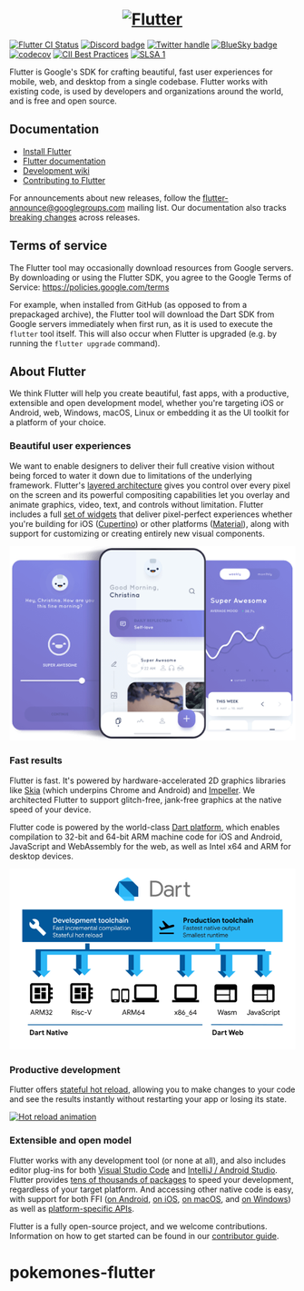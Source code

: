<a href="https://flutter.dev/">
  <h1 align="center">
    <picture>
      <source media="(prefers-color-scheme: dark)" srcset="https://storage.googleapis.com/cms-storage-bucket/6e19fee6b47b36ca613f.png">
      <img alt="Flutter" src="https://storage.googleapis.com/cms-storage-bucket/c823e53b3a1a7b0d36a9.png">
    </picture>
  </h1>
</a>

[![Flutter CI Status](https://flutter-dashboard.appspot.com/api/public/build-status-badge?repo=flutter)](https://flutter-dashboard.appspot.com/#/build?repo=flutter)
[![Discord badge][]][Discord instructions]
[![Twitter handle][]][Twitter badge]
[![BlueSky badge][]][BlueSky handle]
[![codecov](https://codecov.io/gh/flutter/flutter/branch/master/graph/badge.svg?token=11yDrJU2M2)](https://codecov.io/gh/flutter/flutter)
[![CII Best Practices](https://bestpractices.coreinfrastructure.org/projects/5631/badge)](https://bestpractices.coreinfrastructure.org/projects/5631)
[![SLSA 1](https://slsa.dev/images/gh-badge-level1.svg)](https://slsa.dev)

Flutter is Google's SDK for crafting beautiful, fast user experiences for
mobile, web, and desktop from a single codebase. Flutter works with existing
code, is used by developers and organizations around the world, and is free and
open source.

## Documentation

* [Install Flutter](https://flutter.dev/get-started/)
* [Flutter documentation](https://docs.flutter.dev/)
* [Development wiki](./docs/README.md)
* [Contributing to Flutter](https://github.com/flutter/flutter/blob/main/CONTRIBUTING.md)

For announcements about new releases, follow the
[flutter-announce@googlegroups.com](https://groups.google.com/forum/#!forum/flutter-announce)
mailing list. Our documentation also tracks [breaking
changes](https://docs.flutter.dev/release/breaking-changes) across releases.

## Terms of service

The Flutter tool may occasionally download resources from Google servers. By
downloading or using the Flutter SDK, you agree to the Google Terms of Service:
https://policies.google.com/terms

For example, when installed from GitHub (as opposed to from a prepackaged
archive), the Flutter tool will download the Dart SDK from Google servers
immediately when first run, as it is used to execute the `flutter` tool itself.
This will also occur when Flutter is upgraded (e.g. by running the `flutter
upgrade` command).

## About Flutter

We think Flutter will help you create beautiful, fast apps, with a productive,
extensible and open development model, whether you're targeting iOS or Android,
web, Windows, macOS, Linux or embedding it as the UI toolkit for a platform of
your choice.

### Beautiful user experiences

We want to enable designers to deliver their full creative vision without being
forced to water it down due to limitations of the underlying framework.
Flutter's [layered architecture] gives you control over every pixel on the
screen and its powerful compositing capabilities let you overlay and animate
graphics, video, text, and controls without limitation. Flutter includes a full
[set of widgets][widget catalog] that deliver pixel-perfect experiences whether
you're building for iOS ([Cupertino]) or other platforms ([Material]), along with
support for customizing or creating entirely new visual components.

<p align="center"><img src="https://github.com/flutter/website/blob/main/src/content/assets/images/docs/homepage/reflectly-hero-600px.png?raw=true" alt="Reflectly hero image"></p>

### Fast results

Flutter is fast. It's powered by hardware-accelerated 2D graphics
libraries like [Skia] (which underpins Chrome and Android) and
[Impeller]. We architected Flutter to
support glitch-free, jank-free graphics at the native speed of your device.

Flutter code is powered by the world-class [Dart platform], which enables
compilation to 32-bit and 64-bit ARM machine code for iOS and Android,
JavaScript and WebAssembly for the web, as well as Intel x64 and ARM
for desktop devices.

<p align="center"><img src="https://github.com/flutter/website/blob/main/src/content/assets/images/docs/homepage/dart-diagram-small.png?raw=true" alt="Dart diagram"></p>

### Productive development

Flutter offers [stateful hot reload][Hot reload], allowing you to make changes to your code
and see the results instantly without restarting your app or losing its state.

[![Hot reload animation][]][Hot reload]

### Extensible and open model

Flutter works with any development tool (or none at all), and also includes
editor plug-ins for both [Visual Studio Code] and [IntelliJ / Android Studio].
Flutter provides [tens of thousands of packages][Flutter packages] to speed your
development, regardless of your target platform. And accessing other native code
is easy, with support for both FFI ([on Android][Android FFI], [on iOS][iOS FFI],
[on macOS][macOS FFI], and [on Windows][Windows FFI]) as well as
[platform-specific APIs][platform channels].

Flutter is a fully open-source project, and we welcome contributions.
Information on how to get started can be found in our
[contributor guide](CONTRIBUTING.md).

[flutter.dev]: https://flutter.dev
[Discord instructions]: ./docs/contributing/Chat.md
[Discord badge]: https://img.shields.io/discord/608014603317936148?logo=discord
[Twitter handle]: https://img.shields.io/twitter/follow/flutterdev.svg?style=social&label=Follow
[Twitter badge]: https://twitter.com/intent/follow?screen_name=flutterdev
[BlueSky badge]: https://img.shields.io/badge/Bluesky-0285FF?logo=bluesky&logoColor=fff&label=Follow%20me%20on&color=0285FF
[BlueSky handle]: https://bsky.app/profile/flutter.dev
[layered architecture]: https://docs.flutter.dev/resources/inside-flutter
[architectural overview]: https://docs.flutter.dev/resources/architectural-overview
[widget catalog]: https://flutter.dev/widgets/
[Cupertino]: https://docs.flutter.dev/development/ui/widgets/cupertino
[Material]: https://docs.flutter.dev/development/ui/widgets/material
[Skia]: https://skia.org/
[Dart platform]: https://dart.dev/
[Hot reload animation]: https://github.com/flutter/website/blob/main/src/content/assets/images/docs/tools/android-studio/hot-reload.gif?raw=true
[Hot reload]: https://docs.flutter.dev/development/tools/hot-reload
[Visual Studio Code]: https://marketplace.visualstudio.com/items?itemName=Dart-Code.flutter
[IntelliJ / Android Studio]: https://plugins.jetbrains.com/plugin/9212-flutter
[Flutter packages]: https://pub.dev/flutter
[Android FFI]: https://docs.flutter.dev/development/platform-integration/android/c-interop
[iOS FFI]: https://docs.flutter.dev/development/platform-integration/ios/c-interop
[macOS FFI]: https://docs.flutter.dev/development/platform-integration/macos/c-interop
[Windows FFI]: https://docs.flutter.dev/development/platform-integration/windows/building#integrating-with-windows
[platform channels]: https://docs.flutter.dev/development/platform-integration/platform-channels
[interop example]: https://github.com/flutter/flutter/tree/main/examples/platform_channel
[Impeller]: https://docs.flutter.dev/perf/impeller
# pokemones-flutter
